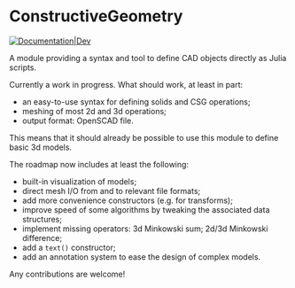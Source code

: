 # ConstructiveGeometry


[![Documentation|Dev](https://img.shields.io/badge/docs-latest-blue.svg)](https://plut.github.io/ConstructiveGeometry.jl/dev/)

A module providing a syntax and tool
to define CAD objects directly as Julia scripts.

Currently a work in progress. What should work, at least in part:

 - an easy-to-use syntax for defining solids and CSG operations;
 - meshing of most 2d and 3d operations;
 - output format: OpenSCAD file.

This means that it should already be possible to use this module to
define basic 3d models.


The roadmap now includes at least the following:
 - built-in visualization of models;
 - direct mesh I/O from and to relevant file formats;
 - add more convenience constructors (e.g. for transforms);
 - improve speed of some algorithms by tweaking the associated data
	 structures;
 - implement missing operators: 3d Minkowski sum; 2d/3d Minkowski
	 difference;
 - add a `text()` constructor;
 - add an annotation system to ease the design of complex models.

Any contributions are welcome!
